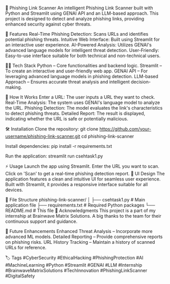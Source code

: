 🚀 Phishing Link Scanner
An intelligent Phishing Link Scanner built with Python and Streamlit using GENAI API and an LLM-based approach. This project is designed to detect and analyze phishing links, providing enhanced security against cyber threats.

🌟 Features
Real-Time Phishing Detection: Scans URLs and identifies potential phishing threats.
Intuitive Web Interface: Built using Streamlit for an interactive user experience.
AI-Powered Analysis: Utilizes GENAI's advanced language models for intelligent threat detection.
User-Friendly: Easy-to-use interface suitable for both technical and non-technical users.

👨‍💻 Tech Stack
Python – Core functionalities and backend logic.
Streamlit – To create an interactive and user-friendly web app.
GENAI API – For leveraging advanced language models in phishing detection.
LLM-based Approach – Ensures accurate threat analysis and intelligent decision-making.

🚀 How It Works
Enter a URL: The user inputs a URL they want to check.
Real-Time Analysis: The system uses GENAI's language model to analyze the URL.
Phishing Detection: The model evaluates the link's characteristics to detect phishing threats.
Detailed Report: The result is displayed, indicating whether the URL is safe or potentially malicious.

🛠 Installation
Clone the repository:
git clone https://github.com/your-username/phishing-link-scanner.git
cd phishing-link-scanner

Install dependencies:
pip install -r requirements.txt

Run the application:
streamlit run csehtask1.py

⚡️ Usage
Launch the app using Streamlit.
Enter the URL you want to scan.
Click on 'Scan' to get a real-time phishing detection report.
🎨 UI Design
The application features a clean and intuitive UI for seamless user experience. Built with Streamlit, it provides a responsive interface suitable for all devices.

📂 File Structure
phishing-link-scanner/
│
├── csehtask1.py        # Main application file
├── requirements.txt    # Required Python packages
└── README.md           # This file
🤝 Acknowledgments
This project is a part of my internship at Brainwave Matrix Solutions. A big thanks to the team for their continuous support and guidance.

📌 Future Enhancements
Enhanced Threat Analysis – Incorporate more advanced ML models.
Detailed Reporting – Provide comprehensive reports on phishing risks.
URL History Tracking – Maintain a history of scanned URLs for reference.




🏷️ Tags
#CyberSecurity #EthicalHacking #PhishingProtection #AI #MachineLearning #Python #Streamlit #GENAI #LLM #Internship #BrainwaveMatrixSolutions #TechInnovation #PhishingLinkScanner #DigitalSafety







